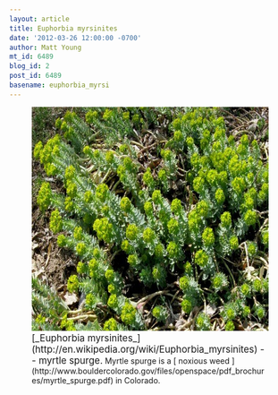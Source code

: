 ```yaml
---
layout: article
title: Euphorbia myrsinites
date: '2012-03-26 12:00:00 -0700'
author: Matt Young
mt_id: 6489
blog_id: 2
post_id: 6489
basename: euphorbia_myrsi
---
```

<figure>
<img src="/uploads/2012/IMG_4010_Euphorbia_600.jpg" alt="IMG_4010_Euphorbia_600.jpg" width="600" height="400" />
<figcaption markdown="span">
<big>[_Euphorbia myrsinites_](http://en.wikipedia.org/wiki/Euphorbia_myrsinites) -- myrtle spurge.</big> Myrtle spurge is a [ noxious weed ](http://www.bouldercolorado.gov/files/openspace/pdf_brochures/myrtle_spurge.pdf) in Colorado.

</figcaption>
</figure>
